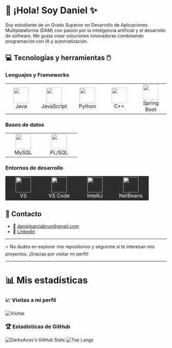 # 👋 ¡Hola! Soy Daniel ✨
 
Soy estudiante de un Grado Superior en Desarrollo de Aplicaciones Multiplataforma (DAM) con pasión por la inteligencia artificial y el desarrollo de software. Me gusta crear soluciones innovadoras combinando programación con IA y automatización.
 
## 💻 Tecnologías y herramientas 🖱️
 
### Lenguajes y Frameworks
<div align="center">
<table>
<tr>
<td align="center" width="96">
<img src="https://cdn.jsdelivr.net/gh/devicons/devicon/icons/java/java-original-wordmark.svg" width="48" height="48"/>
<br>Java
</td>
<td align="center" width="96">
<img src="https://cdn.jsdelivr.net/gh/devicons/devicon/icons/javascript/javascript-original.svg" width="48" height="48"/>
<br>JavaScript
</td>
<td align="center" width="96">
<img src="https://cdn.jsdelivr.net/gh/devicons/devicon/icons/python/python-original.svg" width="48" height="48"/>
<br>Python
</td>
<td align="center" width="96">
<img src="https://cdn.jsdelivr.net/gh/devicons/devicon/icons/cplusplus/cplusplus-original.svg" width="48" height="48"/>
<br>C++
</td>
<td align="center" width="96">
<img src="https://cdn.jsdelivr.net/gh/devicons/devicon/icons/spring/spring-original.svg" width="48" height="48"/>
<br>Spring Boot
</td>
</tr>
</table>
</div>
 
### Bases de datos
<div align="center">
<table>
<tr>
<td align="center" width="96">
<img src="https://cdn.jsdelivr.net/gh/devicons/devicon/icons/mysql/mysql-original-wordmark.svg" width="48" height="48"/>
<br>MySQL
</td>
<td align="center" width="96">
<img src="https://cdn.jsdelivr.net/gh/devicons/devicon/icons/oracle/oracle-original.svg" width="48" height="48"/>
<br>PL/SQL
</td>
</tr>
</table>
</div>
 
### Entornos de desarrollo
<div align="center">
<table>
<tr>
<td align="center" width="96" style="background-color:#2d2d2d;">
<img src="https://visualstudio.microsoft.com/wp-content/uploads/2021/10/Product-Icon.svg" width="48" height="48"/>
<br><span style="color:white">VS</span>
</td>
<td align="center" width="96" style="background-color:#2d2d2d;">
<img src="https://upload.wikimedia.org/wikipedia/commons/9/9a/Visual_Studio_Code_1.35_icon.svg" width="48" height="48"/>
<br><span style="color:white">VS Code</span>
</td>
<td align="center" width="96" style="background-color:#2d2d2d;">
<img src="https://upload.wikimedia.org/wikipedia/commons/9/9c/IntelliJ_IDEA_Icon.svg" width="48" height="48"/>
<br><span style="color:white">IntelliJ</span>
</td>
<td align="center" width="96" style="background-color:#2d2d2d;">
<img src="https://upload.wikimedia.org/wikipedia/commons/thumb/9/98/Apache_NetBeans_Logo.svg/1200px-Apache_NetBeans_Logo.svg.png" width="48" height="48"/>
<br><span style="color:white">NetBeans</span>
</td>
</tr>
</table>
</div>
 
## 📢 Contacto
- 📧 danielgarciabrun@gmail.com
- 💼 [LinkedIn](https://www.linkedin.com/in/daniel-garcia-brun-98a54b274)
 
---
 
⭐ No dudes en explorar mis repositorios y seguirme si te interesan mis proyectos. ¡Gracias por visitar mi perfil!
 
---
 
# 📊 Mis estadísticas
### 📈 Visitas a mi perfil
![Visitas](https://komarev.com/ghpvc/?username=DarksAces&label=Visitas&color=blue&style=flat)
### 🏆 Estadísticas de GitHub
![DarksAces's GitHub Stats](https://github-readme-stats.vercel.app/api?username=DarksAces&show_icons=true&theme=tokyonight)
![Top Langs](https://github-readme-stats.vercel.app/api/top-langs/?username=DarksAces&layout=compact&theme=tokyonight&langs_count=10)

